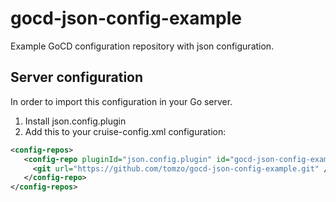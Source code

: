 # gocd-json-config-example

Example GoCD configuration repository with json configuration.

## Server configuration

In order to import this configuration in your Go server.
1. Install json.config.plugin
2. Add this to your cruise-config.xml configuration:
```xml
<config-repos>
   <config-repo pluginId="json.config.plugin" id="gocd-json-config-example">
     <git url="https://github.com/tomzo/gocd-json-config-example.git" />
   </config-repo>
</config-repos>
```
